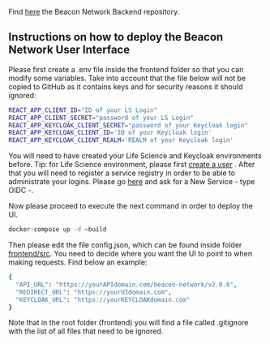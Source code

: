Find [here](https://github.com/elixir-europe/beacon-network-backend) the Beacon Network Backend repository.

## Instructions on how to deploy the Beacon Network User Interface

Please first create a .env file inside the frontend folder so that you can modify some variables. Take into account that the file below will not be copied to GitHub as it contains keys and for security reasons it should ignored: 

```bash
REACT_APP_CLIENT_ID="ID of your LS Login"
REACT_APP_CLIENT_SECRET="password of your LS Login"
REACT_APP_KEYCLOAK_CLIENT_SECRET="password of your Keycloak login"
REACT_APP_KEYCLOAK_CLIENT_ID='ID of your Keycloak login'
REACT_APP_KEYCLOAK_CLIENT_REALM='REALM of your Keycloak login'
```


You will need to have created your Life Science and Keycloak environments before.
Tip: for Life Science environment, please first [create a user](https://lifescience-ri.eu/ls-login/users/how-to-get-and-use-life-science-id.html) . After that you will need to register a service registry in order to be able to administrate your logins. Please go [here](https://services.aai.lifescience-ri.eu/spreg/) and ask for a New Service - type OIDC -.



Now please proceed to execute the next command in order to deploy the UI.
 
 ```bash
docker-compose up -d –build
```

Then please edit the file config.json, which can be found inside folder [frontend/src](https://github.com/elixir-europe/beacon-network-ui/tree/main/frontend/src). You need to decide where you want the UI to point to when making requests. Find below an example:

 ```bash
{
   "API_URL": "https://yourAPIdomain.com/beacon-network/v2.0.0",
   "REDIRECT_URL": "https://yourUIdomain.com",
   "KEYCLOAK_URL": "https://yourKEYCLOAKdomain.com"
 }
```

Note that in the root folder (frontend) you will find a file called .gitignore with the list of all files that need to be ignored.

